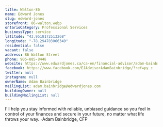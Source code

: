 ```yaml
---
title: Walton-86
name: Edward Jones
slug: edward-jones
storefront: 86-walton.webp
ontarioCategory: Professional Services
businessType: service
latitude: "43.9518172513268"
longitude: "-78.294703066349"
residential: false
vacant: false
address: 86 Walton Street
phone: 905-885-8448
website: https://www.edwardjones.ca/ca-en/financial-advisor/adam-bainbridge
facebook: https://www.facebook.com/EJAdvisorAdamBainbridge/?ref=py_c
twitter: null
instagram: null
ownerName: Adam Bainbridge
mailingList: adam.bainbridge@edwardjones.com
buildingOwner: null
buildingMailingList: null
---
```

 I'll help you stay informed with reliable, unbiased guidance so you feel in control of your finances and secure in your future, no matter what life throws your way.
-Adam Bainbridge, CFP
